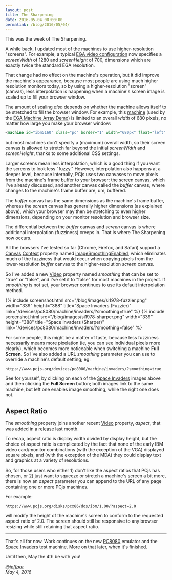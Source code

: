 ```yaml
---
layout: post
title: The Sharpening
date: 2016-05-04 08:00:00
permalink: /blog/2016/05/04/
---
```


This was the week of The Sharpening.

A while back, I updated most of the machines to use higher-resolution "screens".  For example, a typical
[EGA video configuration](/devices/pcx86/video/ibm/ega/1984-09-13/128kb-autolockfs.xml) now specifies a *screenWidth*
of 1280 and *screenHeight* of 700, dimensions which are exactly twice the standard EGA resolution.

That change had no effect on the machine's operation, but it did improve the machine's appearance, because
most people are using much higher resolution monitors today, so by using a higher-resolution "screen" (canvas),
less interpolation is happening when a machine's screen image is scaled up to fill your browser window.

The amount of scaling *also* depends on whether the machine allows itself to be stretched to fill the browser window.
For example, this [machine](/devices/pcx86/machine/5160/ega/640kb/array/machine.xml) (used by the
[EGA Machine Array Demo](/devices/pcx86/machine/5160/ega/640kb/array/)) is limited to an overall *width* of 680 pixels,
no matter how large you make your browser window:

```xml
<machine id="ibm5160" class="pc" border="1" width="680px" float="left" background="#FAEBD7">
```

but most machines don't specify a (maximum) overall width, so their screen canvas is allowed to stretch far beyond
the initial *screenWidth* and *screenHeight*, thanks to some additional CSS settings.

Larger screens mean less interpolation, which is a good thing if you want the screens to look less "fuzzy." 
However, interpolation also happens at a deeper level, because internally, PCjs uses two canvases to move pixels
from the machine's frame buffer to your browser: the screen canvas, which I've already discussed, and another
canvas called the *buffer* canvas, where changes to the machine's frame buffer are, um, buffered.

The *buffer* canvas has the same dimensions as the machine's frame buffer, whereas the *screen* canvas
has generally higher dimensions (as explained above), which your browser may then be stretching to even higher
dimensions, depending on your monitor resolution and browser size.

The differential between the *buffer* canvas and *screen* canvas is where additional interpolation (fuzziness)
creeps in.  That is where The Sharpening now occurs.

All the browsers I've tested so far (Chrome, Firefox, and Safari) support a
[Canvas](https://developer.mozilla.org/en-US/docs/Web/API/Canvas_API)
[Context](https://developer.mozilla.org/en-US/docs/Web/API/CanvasRenderingContext2D) property named
[imageSmoothingEnabled](https://developer.mozilla.org/en-US/docs/Web/API/CanvasRenderingContext2D/imageSmoothingEnabled),
which eliminates much of the fuzziness that would occur when copying pixels from the lower-resolution *buffer* canvas
to the higher-resolution *screen* canvas.

So I've added a new [Video](/docs/pcx86/video/) property named *smoothing* that can be set to "true" or "false",
and I've set it to "false" for most machines in the project.  If *smoothing* is not set, your browser continues to
use its default interpolation method.

{% include screenshot.html src="/blog/images/si1978-fuzzier.png" width="339" height="388" title="Space Invaders (Fuzzier)" link="/devices/pc8080/machine/invaders/?smoothing=true" %}
{% include screenshot.html src="/blog/images/si1978-sharper.png" width="339" height="388" title="Space Invaders (Sharper)" link="/devices/pc8080/machine/invaders/?smoothing=false" %}

For some people, this might be a matter of taste, because less fuzziness necessarily means more pixelation (ie, you
can see individual pixels more clearly), which becomes more noticeable when switching a machine **Full Screen**.
So I've also added a URL *smoothing* parameter you can use to override a machine's default setting; eg:

	https://www.pcjs.org/devices/pc8080/machine/invaders/?smoothing=true

See for yourself, by clicking on each of the [Space Invaders](/devices/pc8080/machine/invaders/) images above and
then clicking the **Full Screen** button; both images link to the same machine, but left one enables image smoothing,
while the right one does not.

Aspect Ratio
---

The *smoothing* property joins another recent [Video](/docs/pcx86/video/) property, *aspect*, that was added in a
[release](https://github.com/jeffpar/pcjs/releases/tag/v1.21.5) last month.

To recap, aspect ratio is display width divided by display height, but the choice of aspect ratio is complicated by
the fact that none of the early IBM video card/monitor combinations (with the exception of the VGA) displayed square
pixels, and (with the exception of the MDA) they could display text and graphics at a variety of resolutions.

So, for those users who either 1) don't like the aspect ratios that PCjs has chosen, or 2) just want to squeeze or
stretch a machine's screen a bit more, there is now an *aspect* parameter you can append to the URL of any page
containing one or more PCjs machines.

For example:

	https://www.pcjs.org/disks/pcx86/dos/ibm/1.00/?aspect=2.0
	
will modify the height of the machine's screen to conform to the requested aspect ratio of 2.0. The screen should still
be responsive to any browser resizing while still retaining that aspect ratio.

---

That's all for now.  Work continues on the new [PC8080](/modules/pc8080/) emulator and the
[Space Invaders](/devices/pc8080/machine/invaders/) test machine.  More on that later, when it's finished.

Until then, May the 4th be with you!

*[@jeffpar](https://jeffpar.com)*  
*May 4, 2016*
